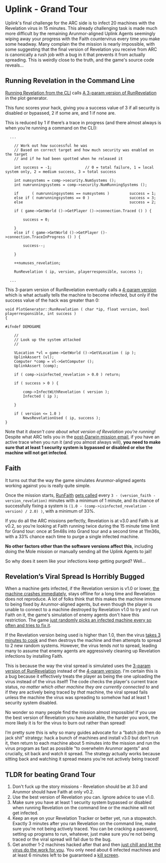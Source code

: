 # Uplink - Grand Tour
Uplink's final challenge for the ARC side is to infect 20 machines with the Revelation virus in 15 minutes. This already challenging task is made much more difficult by the remaining Arunmor-aligned Uplink Agents seemingly wiping away your progress with the Faith countervirus every time you make some headway. Many complain the the mission is nearly impossible, with some suggesting that the final version of Revelation you receive from ARC is canonically a rush job with a bug in it that prevents it from actually spreading. This is weirdly close to the truth, and the game's source code reveals...

## Running Revelation in the Command Line

[Running Revelation from the CLI](https://gitlab.com/matt81093/uplink-source-code/-/blob/master/uplink/src/interface/remoteinterface/consolescreen_interface.cpp?ref_type=heads#L615) calls [A 3-param version of RunRevelation](https://gitlab.com/matt81093/uplink-source-code/-/blob/master/uplink/src/world/generator/plotgenerator.cpp?ref_type=heads#L841) in the plot generator.

This func scores your hack, giving you a success value of 3 if all security is disabled or bypassed, 2 if some are, and 1 if none are.

This is reduced by 1 if there’s a trace in progress (and there almost always is when you’re running a command on the CLI):

```
  ...

	// Work out how successful he was
	// Based on correct target and how much security was enabled on the target
	// and if he had been spotted when he released it

	int success = -1;				// 0 = total failure, 1 = local system only, 2 = medium success, 3 = total success

	int numsystems = comp->security.NumSystems ();
	int numrunningsystems = comp->security.NumRunningSystems ();

	if		( numrunningsystems == numsystems ) 		success = 1;
	else if ( numrunningsystems == 0 )					success = 3;
	else												success = 2;

	if ( game->GetWorld ()->GetPlayer ()->connection.Traced () ) {

		success = 0;

	}
	else if ( game->GetWorld ()->GetPlayer ()->connection.TraceInProgress () ) {

		success--;

	}

	++numuses_revelation;

	RunRevelation ( ip, version, playerresponsible, success );

  ...
```

This 3-param version of RunRevelation eventually calls a [4-param version](https://gitlab.com/matt81093/uplink-source-code/-/blob/master/uplink/src/world/generator/plotgenerator.cpp?ref_type=heads#L941) which is what actually tells the machine to become infected, but only if the success value of the hack was greater than 0:

```
void PlotGenerator::RunRevelation ( char *ip, float version, bool playerresponsible, int success )
{

#ifndef DEMOGAME

	//
	// Look up the system attacked
	//

	VLocation *vl = game->GetWorld ()->GetVLocation ( ip );
	UplinkAssert (vl);
	Computer *comp = vl->GetComputer ();
	UplinkAssert (comp);

    if ( comp->isinfected_revelation > 0.0 ) return;

    if ( success > 0 ) {

        comp->InfectWithRevelation ( version );
        Infected ( ip );

    }

    if ( version <= 1.0 )
       	NewsRevelationUsed ( ip, success );
}
```

Note that it _doesn't care about what version of Revelation you're running_! Despite what ARC tells you in the [post-Darwin mission email](https://gitlab.com/matt81093/uplink-source-code/-/blob/master/uplink/src/world/generator/plotgenerator.cpp?ref_type=heads#L4164), if you have an active trace when you run it (and you almost always will), **you need to make sure that at least 1 security system is bypassed or disabled or else the machine will not get infected**.




## Faith
It turns out that the way the game simulates Arunmor-aligned agents working against you is really quite simple.

Once the mission starts, [RunFaith](https://gitlab.com/matt81093/uplink-source-code/-/blob/master/uplink/src/world/generator/plotgenerator.cpp?ref_type=heads#L899) [gets called](https://gitlab.com/matt81093/uplink-source-code/-/blob/master/uplink/src/world/generator/plotgenerator.cpp?ref_type=heads#L2861) every `3 - (version_faith - version_revelation)` minutes with a minimum of 1 minute, and its chance of successfully fixing a system is `(1.0 - (comp->isinfected_revelation - version) / 2.0) )`, with a minimum of 33%.

If you do all the ARC missions perfectly, Revelation is at v3.0 and Faith is at v0.2, so you’re looking at Faith running twice during the 15 minute time limit for Grand tour: once at 5m48s into Grand tour and a second time at 11m36s, with a 33% chance each time to purge a single infected machine.

**No other factors other than the software versions affect this**, including doing the Mole mission or manually sending all the Uplink Agents to jail!

So why does it seem like your infections keep getting purged? Well...


## Revelation’s Viral Spread Is Horribly Bugged
When a machine gets infected, if the Revelation version is v1.0 or lower, [the machine crashes immediately](https://gitlab.com/matt81093/uplink-source-code/-/blob/master/uplink/src/world/computer/computer.cpp?ref_type=heads#L154), stays offline for a long time and Revelation does not reproduce. A lot of folks think that this makes the machine immune to being fixed by Arunmor-aligned agents, but even though the player is unable to connect to a machine destroyed by Revelation v1.0 to try and run Faith on it, the game's simulation of enemy agents don't have this restriction. The game [just randomly picks an infected machine every so often and tries to fix it](https://gitlab.com/matt81093/uplink-source-code/-/blob/master/uplink/src/world/generator/plotgenerator.cpp#L2854).

If the Revelation version being used is higher than 1.0, then the virus [takes 3 minutes to cook](https://gitlab.com/matt81093/uplink-source-code/-/blob/master/uplink/src/world/computer/computer.cpp?ref_type=heads#L627) and then destroys the machine and then attempts to spread to 2 new random systems. However, the virus tends _not_ to spread, leading many to assume that enemy agents are aggressively cleaning up Revelation infections by installing Faith.

This is because the way the viral spread is simulated uses the [3-param version of RunRevelation](https://gitlab.com/matt81093/uplink-source-code/-/blob/master/uplink/src/world/computer/computer.cpp?ref_type=heads#L641) instead of the [4-param version](https://gitlab.com/matt81093/uplink-source-code/-/blob/master/uplink/src/world/generator/plotgenerator.cpp#L941). I'm certain this is a bug because it effectively treats the player as being the one uploading the virus instead of the virus itself! The code checks the player's current trace status, _no matter which other machine they are currently connected to_ and if they are actively being traced by _that_ machine, the viral spread fails unless the machine the virus was spreading to somehow had at least 1 security system disabled.

No wonder so many people find the mission almost impossible! If you use the best version of Revelation you have available, the harder you work, the more likely it is for the virus to burn out rather than spread!

I’m pretty sure this is why so many guides advocate for a “batch job then do jack shit” strategy: hack a bunch of machines and install v3.0 but don't run it, then return to each machine about 5 minutes into the mission and run the virus program as fast as possible "to overwhelm Arunmor agents" and crucially, sit back and watch it spread. The strategy actually works because sitting back and watching it spread means you're not actively being traced!

## TLDR for beating Grand Tour
1. Don't fuck up the story missions - Revelation should be at 3.0 and Arunmor should have Faith at only v0.2.
2. Use the best version of Revelation you can. Ignore advice to use v1.0.
3. Make sure you have at least 1 security system bypassed or disabled when running Revelation on the command line or the machine will 
not get infected.
4. Keep an eye on your Revelation Tracker or better yet, run a stopwatch. Exactly 3 minutes after you ran Revelation on the command line, make sure you're not being actively traced. You can be cracking a password, setting up programs to run, whatever, just make sure you're not being traced or the viral spread will fail due to the bug.
5. Get another 1-2 machines hacked after that and then [just chill and let the virus do the work for you](https://www.youtube.com/watch?v=JBxkney44eg). You only need about 6 infected machines and at least 6 minutes left to be guaranteed a [kill screen](https://www.youtube.com/watch?v=H6viHHbIxt0).
